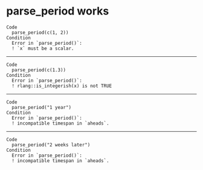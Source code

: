 # parse_period works

    Code
      parse_period(c(1, 2))
    Condition
      Error in `parse_period()`:
      ! `x` must be a scalar.

---

    Code
      parse_period(c(1.3))
    Condition
      Error in `parse_period()`:
      ! rlang::is_integerish(x) is not TRUE

---

    Code
      parse_period("1 year")
    Condition
      Error in `parse_period()`:
      ! incompatible timespan in `aheads`.

---

    Code
      parse_period("2 weeks later")
    Condition
      Error in `parse_period()`:
      ! incompatible timespan in `aheads`.

